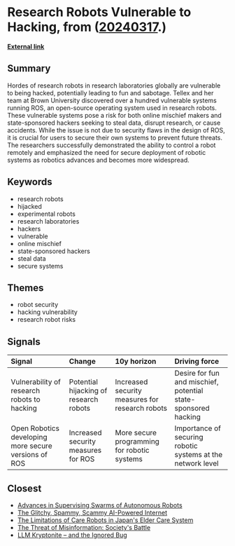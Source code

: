 # __Research Robots Vulnerable to Hacking__, from ([20240317](https://kghosh.substack.com/p/20240317).)

__[External link](https://www.technologyreview.com/2018/07/24/141327/hordes-of-research-robots-could-be-hijacked-for-fun-and-sabotage/)__



## Summary

Hordes of research robots in research laboratories globally are vulnerable to being hacked, potentially leading to fun and sabotage. Tellex and her team at Brown University discovered over a hundred vulnerable systems running ROS, an open-source operating system used in research robots. These vulnerable systems pose a risk for both online mischief makers and state-sponsored hackers seeking to steal data, disrupt research, or cause accidents. While the issue is not due to security flaws in the design of ROS, it is crucial for users to secure their own systems to prevent future threats. The researchers successfully demonstrated the ability to control a robot remotely and emphasized the need for secure deployment of robotic systems as robotics advances and becomes more widespread.

## Keywords

* research robots
* hijacked
* experimental robots
* research laboratories
* hackers
* vulnerable
* online mischief
* state-sponsored hackers
* steal data
* secure systems

## Themes

* robot security
* hacking vulnerability
* research robot risks

## Signals

| Signal                                               | Change                                 | 10y horizon                                     | Driving force                                                  |
|:-----------------------------------------------------|:---------------------------------------|:------------------------------------------------|:---------------------------------------------------------------|
| Vulnerability of research robots to hacking          | Potential hijacking of research robots | Increased security measures for research robots | Desire for fun and mischief, potential state-sponsored hacking |
| Open Robotics developing more secure versions of ROS | Increased security measures for ROS    | More secure programming for robotic systems     | Importance of securing robotic systems at the network level    |

## Closest

* [Advances in Supervising Swarms of Autonomous Robots](6dd300585482d1bda14bc77899469c10)
* [The Glitchy, Spammy, Scammy AI-Powered Internet](b30a4282af9e53ca673438a8223d9525)
* [The Limitations of Care Robots in Japan's Elder Care System](ac120c377b70b80fe25a6cce1d0b7fe6)
* [The Threat of Misinformation: Society's Battle](9787333cafcd0252d71a9bff845ad093)
* [LLM Kryptonite – and the Ignored Bug](ee99edefa47ee27dd9a542883d01ba46)
